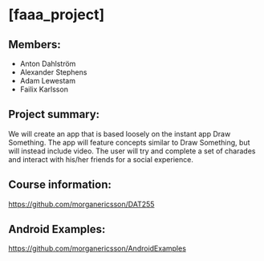 # [faaa_project]

## Members:
 - Anton Dahlström
 - Alexander Stephens
 - Adam Lewestam
 - Failix Karlsson


## Project summary:
We will create an app that is based loosely on the instant app Draw Something. The app will feature concepts similar to Draw Something, but will instead include video. The user will try and complete a set of charades and interact with his/her friends for a social experience.

## Course information:
https://github.com/morganericsson/DAT255

## Android Examples:
https://github.com/morganericsson/AndroidExamples
